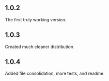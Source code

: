 ## 1.0.2
The first truly working version.

## 1.0.3
Created much cleaner distribution.

## 1.0.4
Added file consolidation, more tests, and readme.
